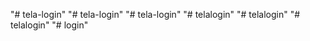 "# tela-login" 
"# tela-login" 
"# tela-login" 
"# telalogin" 
"# telalogin" 
"# telalogin" 
"# login" 
